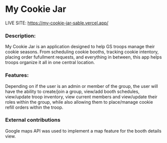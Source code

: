 # **My Cookie Jar**

LIVE SITE: https://my-cookie-jar-sable.vercel.app/

### **Description:** 
My Cookie Jar is an application designed to help GS troops manage their cookie seasons. From scheduling cookie booths, tracking cookie intentory, placing order fufullment requests, and everything in between, this app helps troops organize it all in one central location. 

### **Features:**
Depending on if the user is an admin or member of the group, the user will have the ability to create/join a group, view/add booth schedules, view/update troop inventory, view current members and view/update their roles within the group, while also allowing them to place/manage cookie refill orders within the troop.  

### **External contributions**
Google maps API was used to implement a map feature for the booth details view. 
